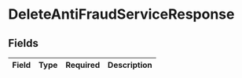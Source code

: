 # DeleteAntiFraudServiceResponse


## Fields

| Field       | Type        | Required    | Description |
| ----------- | ----------- | ----------- | ----------- |